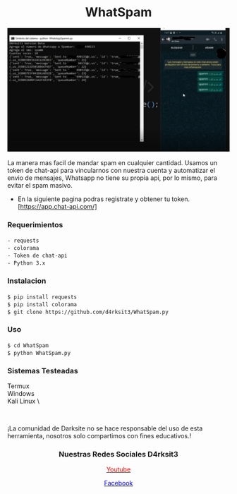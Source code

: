 <h1 align="center">WhatSpam</h1>
<p align="center">
<img  src="https://raw.githubusercontent.com/D4rksit3/WhatSpam/master/Captura.PNG" width=550  height=280 >

</p>


La manera mas facil de mandar spam en cualquier cantidad.
Usamos un token de chat-api para vincularnos con nuestra cuenta y automatizar el envio de mensajes, Whatsapp no tiene su propia api, por lo mismo, para evitar el spam masivo.




- En la siguiente pagina podras registrate y obtener tu token. [https://app.chat-api.com/]

<h3>Requerimientos</h3> 

`- requests`\
`- colorama`\
`- Token de chat-api`\
`- Python 3.x`



<h3>Instalacion</h3> 

`$ pip install requests` \
`$ pip install colorama` \
`$ git clone https://github.com/d4rksit3/WhatSpam.py`

<h3>Uso</h3> 

`$ cd WhatSpam`\
`$ python WhatSpam.py`

<h3>Sistemas Testeadas</h3>

Termux \
Windows \
Kali Linux \

<br>

¡La comunidad de Darksite no se hace responsable del uso de esta herramienta, nosotros solo compartimos con fines educativos.!

<h3 align="center">Nuestras Redes Sociales D4rksit3</h3>
<a href="https://youtube.com/c/d4rksit3" target_blank>
<p align="center" style="color:red;">Youtube</p>
</a>
<a  href="https://facebook.com/d4rksit3" target_blank>
<p align="center" style="color:blue;">Facebook</p>
</a>
 

